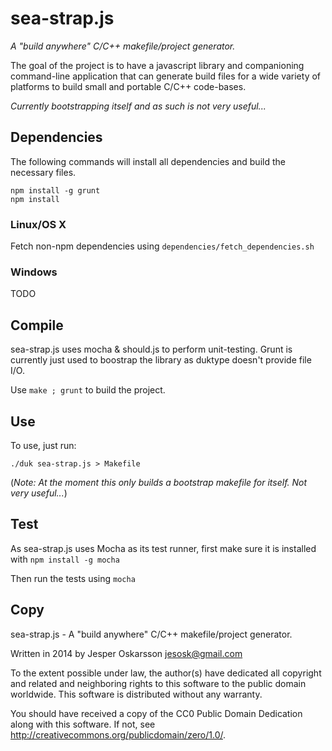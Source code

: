 # sea-strap.js
_A "build anywhere" C/C++ makefile/project generator._

The goal of the project is to have a javascript library and companioning command-line application
that can generate build files for a wide variety of platforms to build small and portable
C/C++ code-bases.

*Currently bootstrapping itself and as such is not very useful...*

## Dependencies
The following commands will install all dependencies and build the necessary files.

```
npm install -g grunt
npm install
```

### Linux/OS X
Fetch non-npm dependencies using `dependencies/fetch_dependencies.sh`

### Windows
TODO

## Compile
sea-strap.js uses mocha & should.js to perform unit-testing.
Grunt is currently just used to boostrap the library as duktype
doesn't provide file I/O.

Use `make ; grunt` to build the project.

## Use
To use, just run:
```
./duk sea-strap.js > Makefile
```

(_Note: At the moment this only builds a bootstrap makefile for itself. Not very useful..._)

## Test
As sea-strap.js uses Mocha as its test runner,
first make sure it is installed with `npm install -g mocha`

Then run the tests using `mocha`

## Copy
sea-strap.js - A "build anywhere" C/C++ makefile/project generator.

Written in 2014 by Jesper Oskarsson jesosk@gmail.com

To the extent possible under law, the author(s) have dedicated all copyright
and related and neighboring rights to this software to the public domain worldwide.
This software is distributed without any warranty.

You should have received a copy of the CC0 Public Domain Dedication along with this software.
If not, see <http://creativecommons.org/publicdomain/zero/1.0/>.
